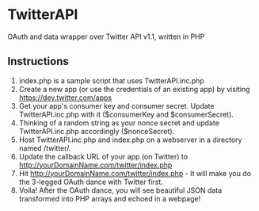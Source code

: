 TwitterAPI
==========

OAuth and data wrapper over Twitter API v1.1, written in PHP

## Instructions

1. index.php is a sample script that uses TwitterAPI.inc.php
2. Create a new app (or use the credentials of an existing app) by visiting https://dev.twitter.com/apps
3. Get your app's consumer key and consumer secret. Update TwitterAPI.inc.php with it ($consumerKey and $consumerSecret).
4. Thinking of a random string as your nonce secret and update TwitterAPI.inc.php accordingly ($nonceSecret).
5. Host TwitterAPI.inc.php and index.php on a webserver in a directory named /twitter/.
6. Update the callback URL of your app (on Twitter) to http://yourDomainName.com/twitter/index.php
7. Hit http://yourDomainName.com/twitter/index.php - It will make you do the 3-legged OAuth dance with Twitter first.
8. Voila! After the OAuth dance, you will see beautiful JSON data transformed into PHP arrays and echoed in a webpage!
